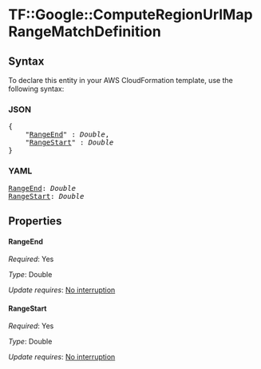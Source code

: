 # TF::Google::ComputeRegionUrlMap RangeMatchDefinition

## Syntax

To declare this entity in your AWS CloudFormation template, use the following syntax:

### JSON

<pre>
{
    "<a href="#rangeend" title="RangeEnd">RangeEnd</a>" : <i>Double</i>,
    "<a href="#rangestart" title="RangeStart">RangeStart</a>" : <i>Double</i>
}
</pre>

### YAML

<pre>
<a href="#rangeend" title="RangeEnd">RangeEnd</a>: <i>Double</i>
<a href="#rangestart" title="RangeStart">RangeStart</a>: <i>Double</i>
</pre>

## Properties

#### RangeEnd

_Required_: Yes

_Type_: Double

_Update requires_: [No interruption](https://docs.aws.amazon.com/AWSCloudFormation/latest/UserGuide/using-cfn-updating-stacks-update-behaviors.html#update-no-interrupt)

#### RangeStart

_Required_: Yes

_Type_: Double

_Update requires_: [No interruption](https://docs.aws.amazon.com/AWSCloudFormation/latest/UserGuide/using-cfn-updating-stacks-update-behaviors.html#update-no-interrupt)

